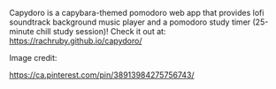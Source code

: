 Capydoro is a capybara-themed pomodoro web app that provides lofi soundtrack background music player and a pomodoro study timer (25-minute chill study session)!
Check it out at: https://rachruby.github.io/capydoro/


Image credit: 

https://ca.pinterest.com/pin/38913984275756743/

